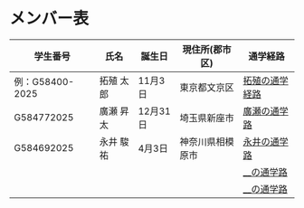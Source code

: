# メンバー表

|学生番号|氏名|誕生日|現住所(郡市区)|通学経路|
|---|---|---|---|---|
|例：G58400-2025|拓殖 太郎|11月3日|東京都文京区|[拓殖の通学経路](route00.md)|
|G584772025|廣瀬 昇太|12月31日|埼玉県新座市| [廣瀬の通学路](route01.md)|
|G584692025|永井 駿祐|4月3日|神奈川県相模原市| [永井の通学路](route02.md)|
| | | | | [__の通学路](route03.md)|
| | | | | [__の通学路](route04.md)|
